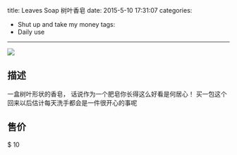 title: Leaves Soap 树叶香皂
date: 2015-5-10 17:31:07
categories:
- Shut up and take my money
tags:
- Daily use
---
![](https://raw.githubusercontent.com/SteveLeeLX/Blog/master/source/images/soap.jpg)
## 描述
一盒树叶形状的香皂，
话说作为一个肥皂你长得这么好看是何居心！<!-- more -->
买一包这个回来以后估计每天洗手都会是一件很开心的事呢

## 售价
$ 10
